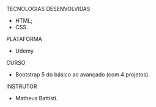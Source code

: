 TECNOLOGIAS DESENVOLVIDAS
- HTML;
- CSS.

PLATAFORMA
- Udemy.

CURSO
- Bootstrap 5 do básico ao avançado (com 4 projetos).

INSTRUTOR
- Matheus Battisti.